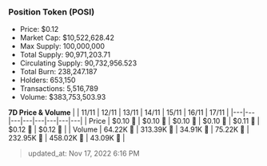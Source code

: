 
  ### Position Token (POSI)
  - Price: $0.12
  - Market Cap: $10,522,628.42
  - Max Supply: 100,000,000
  - Total Supply: 90,971,203.71
  - Circulating Supply: 90,732,956.523
  - Total Burn: 238,247.187
  - Holders: 653,150
  - Transactions: 5,516,789
  - Volume: $383,753,503.93

  **7D Price & Volume**
  | | 11&#x2F;11 | 12&#x2F;11 | 13&#x2F;11 | 14&#x2F;11 | 15&#x2F;11 | 16&#x2F;11 | 17&#x2F;11 |
  |---|---|---|---|---|---|---|---|
  | Price | $0.10 🔻 | $0.10 🔻 | $0.10 🚀 | $0.10 🚀 | $0.11 🚀 | $0.12 🚀 | $0.12 🔻 |
  | Volume | 64.22K 🔻 | 313.39K 🚀 | 34.91K 🔻 | 75.22K 🚀 | 232.95K 🚀 | 458.02K 🚀 | 43.09K 🔻 |

  > updated_at: Nov 17, 2022 6:16 PM
